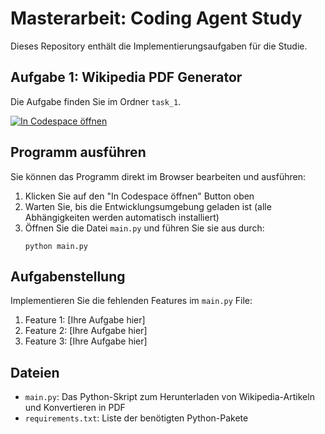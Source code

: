 # Masterarbeit: Coding Agent Study

Dieses Repository enthält die Implementierungsaufgaben für die Studie.

## Aufgabe 1: Wikipedia PDF Generator

Die Aufgabe finden Sie im Ordner `task_1`. 

[![In Codespace öffnen](https://github.com/codespaces/badge.svg)](https://github.com/codespaces/new?hide_repo_select=true&ref=task1-only&repo=carmenappelt/coding-agent-study-ai-agent-vs-llm)

## Programm ausführen

Sie können das Programm direkt im Browser bearbeiten und ausführen:

1. Klicken Sie auf den "In Codespace öffnen" Button oben
2. Warten Sie, bis die Entwicklungsumgebung geladen ist (alle Abhängigkeiten werden automatisch installiert)
3. Öffnen Sie die Datei `main.py` und führen Sie sie aus durch:
   ```
   python main.py
   ```

## Aufgabenstellung

Implementieren Sie die fehlenden Features im `main.py` File:

1. Feature 1: [Ihre Aufgabe hier]
2. Feature 2: [Ihre Aufgabe hier]
3. Feature 3: [Ihre Aufgabe hier]

## Dateien

- `main.py`: Das Python-Skript zum Herunterladen von Wikipedia-Artikeln und Konvertieren in PDF
- `requirements.txt`: Liste der benötigten Python-Pakete
